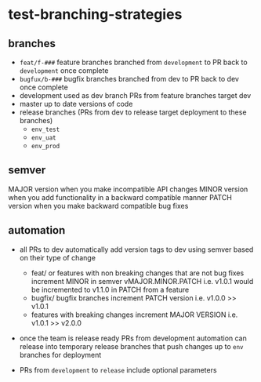 # test-branching-strategies

## branches
- `feat/f-###` feature branches branched from `development` to PR back to `development` once complete
- `bugfux/b-###` bugfix branches branched from dev to PR back to dev once complete
- development used as dev branch PRs from feature branches target dev
- master up to date versions of code
- release branches (PRs from dev to release target deployment to these branches)
  - `env_test`
  - `env_uat`
  - `env_prod`

## semver
MAJOR version when you make incompatible API changes
MINOR version when you add functionality in a backward compatible manner
PATCH version when you make backward compatible bug fixes

## automation
- all PRs to dev automatically add version tags to dev using semver based on their type of change
  - feat/ or features with non breaking changes that are not bug fixes increment MINOR in semver vMAJOR.MINOR.PATCH i.e. v1.0.1 would be incremented to v1.1.0 in PATCH from a feature
  - bugfix/ bugfix branches increment PATCH version i.e. v1.0.0 >> v1.0.1
  - features with breaking changes increment MAJOR VERSION i.e. v1.0.1 >> v2.0.0

- once the team is release ready PRs from development automation can release into temporary release branches that push changes up to `env` branches for deployment
- PRs from `development` to `release` include optional parameters 
